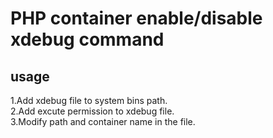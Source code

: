 # PHP container enable/disable xdebug command  
## usage  
1.Add xdebug file to system bins path.  
2.Add excute permission to xdebug file.  
3.Modify path and container name in the file.  

